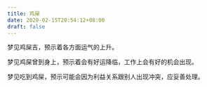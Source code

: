 ```yaml
---
title: 鸡屎
date: 2020-02-15T20:54:12+08:00
draft: false
---
```


梦见鸡屎吉，预示着各方面运气的上升。<br>


梦见鸡屎曾到身上，预示着会有好运降临，工作上会有好的机会出现。<br>


梦见吃到鸡屎，预示可能会因为利益关系跟别人出现冲突，应妥善处理。<br>
